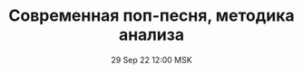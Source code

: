 ---
title: "Современная поп-песня, методика анализа"
date: "29 Sep 22 12:00 MSK"
draft: false
speakers: ["vladimir-barishnikov"]
---